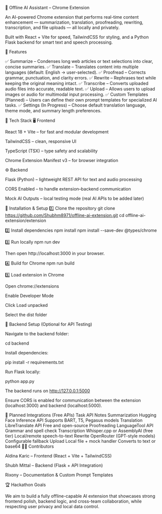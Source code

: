 🧠 Offline AI Assistant – Chrome Extension

An AI-powered Chrome extension that performs real-time content enhancement — summarization, translation, proofreading, rewriting, transcription, and file uploads — all locally and privately.

Built with React + Vite for speed, TailwindCSS for styling, and a Python Flask backend for smart text and speech processing.

🚀 Features

✅ Summarize – Condenses long web articles or text selections into clear, concise summaries.
✅ Translate – Translates content into multiple languages (default: English → user-selected).
✅ Proofread – Corrects grammar, punctuation, and clarity errors.
✅ Rewrite – Rephrases text while keeping the original meaning intact.
✅ Transcribe – Converts uploaded audio files into accurate, readable text.
✅ Upload – Allows users to upload images or audio for multimodal input processing.
✅ Custom Templates (Planned) – Users can define their own prompt templates for specialized AI tasks.
✅ Settings (In Progress) – Choose default translation language, theme mode, and summary length preferences.

🧩 Tech Stack
🖥️ Frontend

React 18 + Vite – for fast and modular development

TailwindCSS – clean, responsive UI

TypeScript (TSX) – type safety and scalability

Chrome Extension Manifest v3 – for browser integration

⚙️ Backend

Flask (Python) – lightweight REST API for text and audio processing

CORS Enabled – to handle extension–backend communication

Mock AI Outputs – local testing mode (real AI APIs to be added later)

🔧 Installation & Setup
1️⃣ Clone the repository
git clone https://github.com/Shubhm8971/offline-ai-extension.git
cd offline-ai-extension/extension

2️⃣ Install dependencies
npm install
npm install --save-dev @types/chrome

3️⃣ Run locally
npm run dev


Then open http://localhost:3000
 in your browser.

4️⃣ Build for Chrome
npm run build

5️⃣ Load extension in Chrome

Open chrome://extensions

Enable Developer Mode

Click Load unpacked

Select the dist folder

🔌 Backend Setup (Optional for API Testing)

Navigate to the backend folder:

cd backend


Install dependencies:

pip install -r requirements.txt


Run Flask locally:

python app.py


The backend runs on http://127.0.0.1:5000

Ensure CORS is enabled for communication between the extension (localhost:3000) and backend (localhost:5000).

🧠 Planned Integrations (Free APIs)
Task	API	Notes
Summarization	Hugging Face Inference API	Supports BART, T5, Pegasus models
Translation	LibreTranslate API	Free and open-source
Proofreading	LanguageTool API	Grammar and spell check
Transcription	Whisper.cpp or AssemblyAI (free tier)	Local/remote speech-to-text
Rewrite	OpenRouter (GPT-style models)	Configurable fallback
Upload	Local file + mock handler	Converts to text or base64
🧑‍💻 Contributors

Aldina Karic – Frontend (React + Vite + TailwindCSS)

Shubh Mittal – Backend (Flask + API Integration)

Rixony – Documentation & Custom Prompt Templates

🏆 Hackathon Goals

We aim to build a fully offline-capable AI extension that showcases strong frontend polish, backend logic, and cross-team collaboration, while respecting user privacy and local data control.
